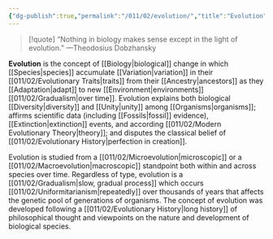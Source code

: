 ```yaml
---
{"dg-publish":true,"permalink":"/011/02/evolution/","title":"Evolution","tags":["BIOL422"],"noteIcon":"fallback","created":"2024-09-26T13:45:04.083-07:00","updated":"2024-09-26T15:17:53.825-07:00"}
---
```


> [!quote] “Nothing in biology makes sense except in the light of evolution.” —Theodosius Dobzhansky

**Evolution** is the concept of [[Biology\|biological]] change in which [[Species\|species]] accumulate [[Variation\|variation]] in their [[011/02/Evolutionary Traits\|traits]] from their [[Ancestry\|ancestors]] as they [[Adaptation\|adapt]] to new [[Environment\|environments]] [[011/02/Gradualism\|over time]]. Evolution explains both biological [[Diversity\|diversity]] and [[Unity\|unity]] among [[Organisms\|organisms]]; affirms scientific data (including [[Fossils\|fossil]] evidence), [[Extinction\|extinction]] events, and according [[011/02/Modern Evolutionary Theory\|theory]]; and disputes the classical belief of [[011/02/Evolutionary History\|perfection in creation]].

Evolution is studied from a [[011/02/Microevolution\|microscopic]] or a [[011/02/Macroevolution\|macroscopic]] standpoint both within and across species over time. Regardless of type, evolution is a [[011/02/Gradualism\|slow, gradual process]] which occurs [[011/02/Uniformitarianism\|repeatedly]] over thousands of years that affects the genetic pool of generations of organisms. The concept of evolution was developed following a [[011/02/Evolutionary History\|long history]] of philosophical thought and viewpoints on the nature and development of biological species.